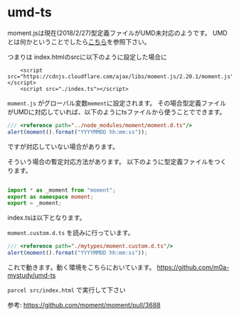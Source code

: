 # umd-ts


moment.jsは現在(2018/2/27)型定義ファイルがUMD未対応のようです。
UMDとは何かということでしたら[こちら](https://qiita.com/chuck0523/items/1868a4c04ab4d8cdfb23#umd)を参照下さい。

つまりは index.htmlのsrcに以下のように設定した場合に

```
	<script src="https://cdnjs.cloudflare.com/ajax/libs/moment.js/2.20.1/moment.js"></script>
	<script src="./index.ts"></script>
```

``moment.js`` がグローバル変数``mement``に設定されます。
その場合型定義ファイルがUMDに対応していれば、以下のようにtsファイルから使うことでできます。

```index.ts
/// <reference path="../node_modules/moment/moment.d.ts"/>
alert(moment().format("YYYYMMDD hh:mm:ss"));

```
ですが対応していない場合があります。

そういう場合の暫定対応方法があります。 以下のように型定義ファイルをつくります。

```mement.custom.d.ts

import * as _moment from "moment";
export as namespace moment;
export = _moment;

```


index.tsは以下となります。

``moment.custom.d.ts`` を読みに行っています。

```index.ts
/// <reference path="./mytypes/moment.custom.d.ts"/>
alert(moment().format("YYYYMMDD hh:mm:ss"));

```

これで動きます。動く環境をこちらにおいています。
https://github.com/m0a-mystudy/umd-ts

``parcel src/index.html`` で実行して下さい

参考: https://github.com/moment/moment/pull/3688
